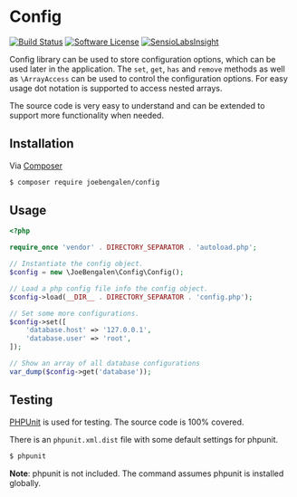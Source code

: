 # Config
[![Build Status](https://travis-ci.org/JoeBengalen/Config.svg?branch=master)](https://travis-ci.org/JoeBengalen/Config)
[![Software License](https://img.shields.io/badge/license-MIT-brightgreen.svg)](LICENSE.md)
[![SensioLabsInsight](https://insight.sensiolabs.com/projects/e589a068-48fd-407d-9351-b6127acf7741/mini.png)](https://insight.sensiolabs.com/projects/e589a068-48fd-407d-9351-b6127acf7741)

Config library can be used to store configuration options, which can be used later in the application. The `set`, `get`, `has` and `remove` methods as well as `\ArrayAccess` can be used to control the configuration options. For easy usage dot notation is supported to access nested arrays.

The source code is very easy to understand and can be extended to support more functionality when needed.

## Installation

Via [Composer](https://getcomposer.org)

```bash
$ composer require joebengalen/config
```

## Usage

```php
<?php

require_once 'vendor' . DIRECTORY_SEPARATOR . 'autoload.php';

// Instantiate the config object.
$config = new \JoeBengalen\Config\Config();

// Load a php config file info the config object.
$config->load(__DIR__ . DIRECTORY_SEPARATOR . 'config.php');

// Set some more configurations.
$config->set([
    'database.host' => '127.0.0.1',
    'database.user' => 'root',
]);

// Show an array of all database configurations
var_dump($config->get('database'));
```

## Testing

[PHPUnit](https://phpunit.de) is used for testing. The source code is 100% covered.

There is an `phpunit.xml.dist` file with some default settings for phpunit.

```bash
$ phpunit
```

**Note**: phpunit is not included. The command assumes phpunit is installed globally.
